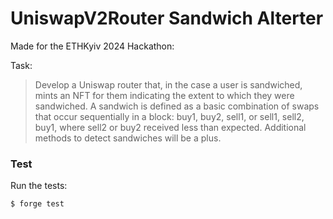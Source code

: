 # UniswapV2Router Sandwich Alterter

Made for the ETHKyiv 2024 Hackathon:

Task:

> Develop a Uniswap router that, in the case a user is sandwiched, mints an NFT for them indicating the extent to which
> they were sandwiched. A sandwich is defined as a basic combination of swaps that occur sequentially in a block: buy1,
> buy2, sell1, or sell1, sell2, buy1, where sell2 or buy2 received less than expected. Additional methods to detect
> sandwiches will be a plus.

### Test

Run the tests:

```sh
$ forge test
```

